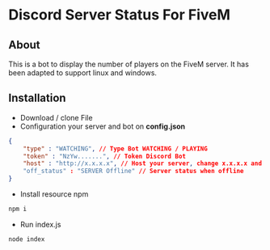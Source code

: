# Discord Server Status For FiveM
## About
This is a bot to display the number of players on the FiveM server. It has been adapted to support linux and windows.
## Installation
* Download / clone File
* Configuration your server and bot on **config.json**
```json
{
    "type" : "WATCHING", // Type Bot WATCHING / PLAYING
    "token" : "NzYw.......", // Token Discord Bot
    "host" : "http://x.x.x.x", // Host your server, change x.x.x.x and add your port, ex :  x.x.x.x:30120
    "off_status" : "SERVER Offline" // Server status when offline
}
```
* Install resource npm
```sh
npm i
```
* Run index.js
```sh
node index
```